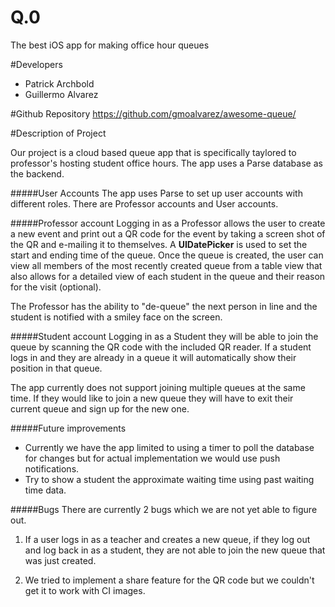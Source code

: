 # Q.0
The best iOS app for making office hour queues

#Developers

- Patrick Archbold
- Guillermo Alvarez

#Github Repository
https://github.com/gmoalvarez/awesome-queue/

#Description of Project

Our project is a cloud based queue app that is specifically taylored to professor's hosting student office hours. The app uses a Parse database as the backend.

#####User Accounts
The app uses Parse to set up user accounts with different roles. There are Professor accounts and User accounts.

#####Professor account
Logging in as a Professor allows the user to create a new event and print out a QR code for the event by taking a screen shot of the QR and e-mailing it to themselves. A **UIDatePicker** is used to set the start and ending time of the queue. Once the queue is created, the user can view all members of the most recently created queue from a table view that also allows for a detailed view of each student in the queue and their reason for the visit (optional).

The Professor has the ability to "de-queue" the next person in line and the student is notified with a smiley face on the screen.

#####Student account 
Logging in as a Student they will be able to join the queue by scanning the QR code with the included QR reader. If a student logs in and they are already in a queue it will automatically show their position in that queue. 

The app currently does not support joining multiple queues at the same time. If they would like to join a new queue they will have to exit their current queue and sign up for the new one.

#####Future improvements
- Currently we have the app limited to using a timer to poll the database for changes but for actual implementation we would use push notifications.
- Try to show a student the approximate waiting time using past waiting time data.


#####Bugs
There are currently 2 bugs which we are not yet able to figure out.

1. If a user logs in as a teacher and creates a new queue, if they log out and log back in as a student, they are not able to join the new queue that was just created.

2. We tried to implement a share feature for the QR code but we couldn't get it to work with CI images.
